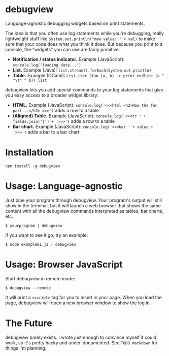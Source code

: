 # debugview

Language-agnostic debugging widgets based on print statements.

The idea is that you often use log statements while you're debugging, really lightweight stuff like `System.out.println("new value: " + val)` to make sure that your code does what you think it does. But because you print to a console, the "widgets" you can use are fairly primitive:

* **Notification / status indicator.** Example (JavaScript): `console.log('loading data...')`
* **List.** Example (Java): `list.stream().forEach(System.out.println)`
* **Table.** Example (OCaml): `List.iter (fun (a, b) -> print_endline (a ^ "\t" ^ b)) list`

debugview lets you add special commands to your log statements that give you easy access to a broader widget library:

* **HTML.** Example (JavaScript): `console.log('<<<html <h2>Now the fun part...</h2> >>>')` adds a row to a table
* **(Aligned) Table.** Example (JavaScript): `console.log('<<<tr ' + fields.join('|') + '>>>')` adds a row to a table
* **Bar chart.** Example (JavaScript): `console.log('<<<bar ' + value + '>>>')` adds a bar to a bar chart

# Installation

    npm install -g debugview

# Usage: Language-agnostic

Just pipe your program through debugview. Your program's output will still show in the terminal, but it will launch a web browser that shows the same content with all the debugview commands interpreted as tables, bar charts, etc.

    $ yourprogram | debugview

If you want to see it go, try an example:

    $ node example01.js | debugview

# Usage: Browser JavaScript

Start debugview in remote mode:

    $ debugview --remote

It will print a `<script>` tag for you to insert in your page. When you load the page, debugview will open a new browser window to show the log in.

# The Future

debugview barely exists. I wrote just enough to convince myself it could work, so it's pretty hacky and under-documented. See `TODO.markdown` for things I'm planning.
